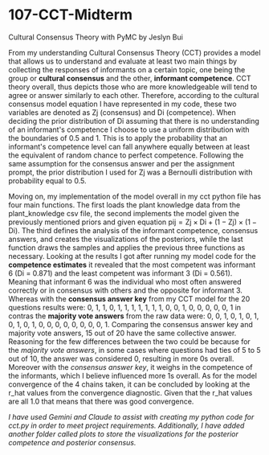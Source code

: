 # 107-CCT-Midterm

Cultural Consensus Theory with PyMC by Jeslyn Bui

From my understanding Cultural Consensus Theory (CCT) provides a model that allows us to understand and evaluate at least two main things by collecting the responses of informants on a certain topic, one being the group or **cultural consensus** and the other, **informant competence**. CCT theory overall, thus depicts those who are more knowledgeable will tend to agree or answer similarly to each other. Therefore, according to the cultural consensus model equation I have represented in my code, these two variables are denoted as Zj (consensus) and Di (competence). When deciding the prior distribution of Di assuming that there is no understanding of an informant's competence I choose to use a uniform distribution with the boundaries of 0.5 and 1. This is to apply the probability that an informant's competence level can fall anywhere equally between at least the equivalent of random chance to perfect competence. Following the same assumption for the consensus answer and per the assignment prompt, the prior distribution I used for Zj was a Bernoulli distribution with probability equal to 0.5.

Moving on, my implementation of the model overall in my cct python file has four main functions. The first loads the plant knowledge data from the plant_knowledge csv file, the second implements the model given the previously mentioned priors and given equation pij = Zj × Di + (1 − Zj) × (1 − Di). The third defines the analysis of the informant competence, consensus answers, and creates the visualizations of the posteriors, while the last function draws the samples and applies the previous three functions as necessary. Looking at the results I got after running my model code for the **competence estimates** it revealed that the most competent was informant 6 (Di = 0.871) and the least competent was informant 3 (Di = 0.561). Meaning that informant 6 was the individual who most often answered correctly or in consensus with others and the opposite for informant 3. Whereas with the **consensus answer key** from my CCT model for the 20 questions results were: 0, 1, 1, 0, 1, 1, 1, 1, 1, 1, 1, 0, 0, 1, 0, 0, 0, 0, 0, 1 in contras the **majority vote answers** from the raw data were: 0, 0, 1, 0, 1, 0, 1, 0, 1, 0, 1, 0, 0, 0, 0, 0, 0, 0, 0, 1. Comparing the consensus answer key and majority vote answers, 15 out of 20 have the same collective answer. Reasoning for the few differences between the two could be because for the *majority vote answers*, in some cases where questions had ties of 5 to 5 out of 10, the answer was considered 0, resulting in more 0s overall. Moreover with the *consensus answer key*, it weighs in the competence of the informants, which I believe influenced more 1s overall. As for the model convergence of the 4 chains taken, it can be concluded by looking at the r_hat values from the convergence diagnostic. Given that the r_hat values are all 1.0 that means that there was good convergence.

*I have used Gemini and Claude to assist with creating my python code for cct.py in order to meet project requirements. Additionally, I have added another folder called plots to store the visualizations for the posterior competence and posterior consensus.*
